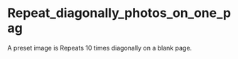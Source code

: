 # Repeat_diagonally_photos_on_one_pag
A preset image is Repeats 10 times diagonally on a blank page.
